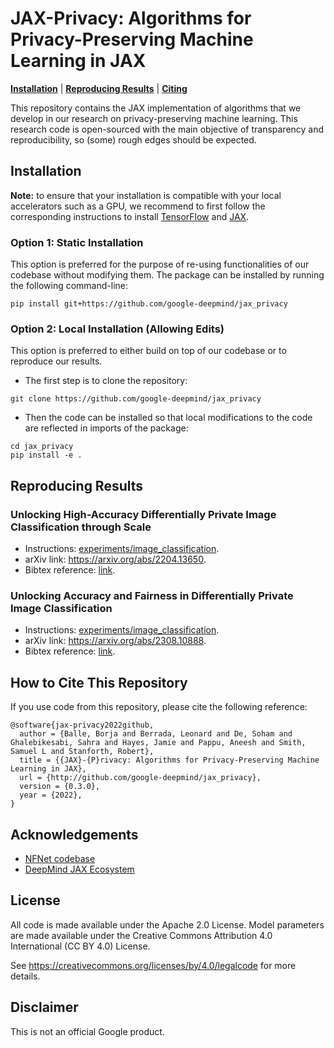 # JAX-Privacy: Algorithms for Privacy-Preserving Machine Learning in JAX

[**Installation**](#installation)
| [**Reproducing Results**](#reproducing-results)
| [**Citing**](#citing)

This repository contains the JAX implementation of algorithms that we develop
in our research on privacy-preserving machine learning.
This research code is open-sourced with the main objective of
transparency and reproducibility, so (some) rough edges should be expected.

## Installation<a id="installation"></a>

**Note:** to ensure that your installation is compatible with your local
accelerators such as a GPU, we recommend to first follow the corresponding
instructions to install [TensorFlow](https://github.com/tensorflow/tensorflow#install)
and [JAX](https://github.com/google/jax#installation).

### Option 1: Static Installation

This option is preferred for the purpose of re-using functionalities of our
codebase without modifying them.
The package can be installed by running the following command-line:

```
pip install git+https://github.com/google-deepmind/jax_privacy
```

### Option 2: Local Installation (Allowing Edits) <a id="install-option2"></a>

This option is preferred to either build on top of our codebase or to reproduce
our results.

* The first step is to clone the repository:

```
git clone https://github.com/google-deepmind/jax_privacy
```

* Then the code can be installed so that local modifications to the code are
reflected in imports of the package:

```
cd jax_privacy
pip install -e .
```

## Reproducing Results<a id="reproducing-results"></a>

### Unlocking High-Accuracy Differentially Private Image Classification through Scale

* Instructions: [experiments/image_classification](jax_privacy/experiments/image_classification).
* arXiv link: https://arxiv.org/abs/2204.13650.
* Bibtex reference: [link](https://github.com/google-deepmind/jax_privacy/blob/main/bibtex/de2022unlocking.bib).

### Unlocking Accuracy and Fairness in Differentially Private Image Classification

* Instructions: [experiments/image_classification](jax_privacy/experiments/image_classification).
* arXiv link: https://arxiv.org/abs/2308.10888.
* Bibtex reference: [link](https://github.com/google-deepmind/jax_privacy/blob/main/bibtex/berrada2023unlocking.bib).

## How to Cite This Repository <a id="citing"></a>
If you use code from this repository, please cite the following reference:

```
@software{jax-privacy2022github,
  author = {Balle, Borja and Berrada, Leonard and De, Soham and Ghalebikesabi, Sahra and Hayes, Jamie and Pappu, Aneesh and Smith, Samuel L and Stanforth, Robert},
  title = {{JAX}-{P}rivacy: Algorithms for Privacy-Preserving Machine Learning in JAX},
  url = {http://github.com/google-deepmind/jax_privacy},
  version = {0.3.0},
  year = {2022},
}
```

## Acknowledgements

- [NFNet codebase](
https://github.com/deepmind/deepmind-research/tree/master/nfnets)
- [DeepMind JAX Ecosystem](https://github.com/deepmind/jax/blob/main/deepmind2020jax.txt)


## License

All code is made available under the Apache 2.0 License.
Model parameters are made available under the Creative Commons Attribution 4.0
International (CC BY 4.0) License.

See https://creativecommons.org/licenses/by/4.0/legalcode for more details.

## Disclaimer

This is not an official Google product.
